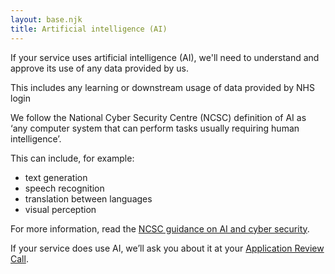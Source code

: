 ```yaml
---
layout: base.njk
title: Artificial intelligence (AI)
---
```


<p>If your service uses artificial intelligence (AI), we'll need to understand and approve its use of any data provided by us.</p>

<p>This includes any learning or downstream usage of data provided by NHS login</p>

<p>We follow the National Cyber Security Centre (NCSC) definition of AI as ‘any computer system that can perform tasks usually requiring human intelligence’.</p>

<p>This can include, for example:</p>
<ul>
  <li>text generation</li>
  <li>speech recognition</li>
  <li>translation between languages</li>
  <li>visual perception</li>
  
</ul>

<p>For more information, read the <a href="https://www.ncsc.gov.uk/guidance/ai-and-cyber-security-what-you-need-to-know" target="_blank"> NCSC guidance on AI and cyber security</a>.</p>

<p>If your service does use AI, we’ll ask you about it at your <a href="https://digital.nhs.uk/services/nhs-login/nhs-login-for-partners-and-developers/nhs-login-integration-toolkit/apply-for-nhs-login#application-review-call" target="_blank">Application Review Call</a>.</p> 
